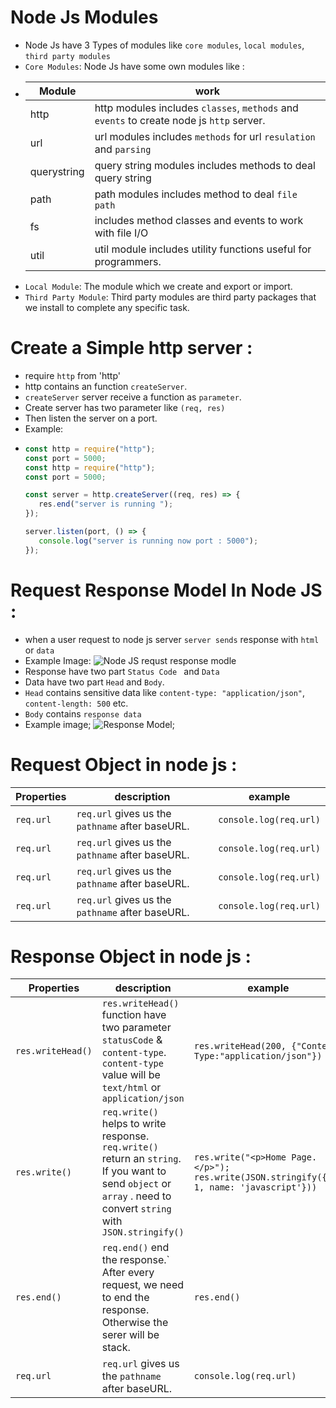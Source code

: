 # Node Js Modules

-  Node Js have 3 Types of modules like `core modules`, `local modules`,
   `third party modules`
-  `Core Modules`: Node Js have some own modules like :
-  | Module      | work                                                                                     |
   | ----------- | ---------------------------------------------------------------------------------------- |
   | http        | http modules includes `classes`, `methods` and `events` to create node js `http` server. |
   | url         | url modules includes `methods` for url `resulation` and `parsing`                        |
   | querystring | query string modules includes methods to deal query string                               |
   | path        | path modules includes method to deal `file path`                                         |
   | fs          | includes method classes and events to work with file I/O                                 |
   | util        | util module includes utility functions useful for programmers.                           |
-  `Local Module`: The module which we create and export or import.
-  `Third Party Module`: Third party modules are third party packages that we
   install to complete any specific task.

# Create a Simple http server :

-  require `http` from 'http'
-  http contains an function `createServer`.
-  `createServer` server receive a function as `parameter`.
-  Create server has two parameter like `(req, res)`
-  Then listen the server on a port.
-  Example:
-  ```js
   const http = require("http");
   const port = 5000;
   const http = require("http");
   const port = 5000;

   const server = http.createServer((req, res) => {
      res.end("server is running ");
   });

   server.listen(port, () => {
      console.log("server is running now port : 5000");
   });
   ```

# Request Response Model In Node JS :

-  when a user request to node js server `server sends` response with `html` or
   `data`
-  Example Image: ![Node JS requst response modle]("./readme/reqres_model.jpg")
-  Response have two part `Status Code ` and `Data`
-  Data have two part `Head` and `Body`.
-  `Head` contains sensitive data like `content-type: "application/json"`,
   `content-length: 500` etc.
-  `Body` contains `response data`
-  Example image; ![Response Model](./readme/response.jpg);

# Request Object in node js :

| Properties | description                                      | example                |
| ---------- | ------------------------------------------------ | ---------------------- |
| `req.url`  | `req.url` gives us the `pathname` after baseURL. | `console.log(req.url)` |
| `req.url`  | `req.url` gives us the `pathname` after baseURL. | `console.log(req.url)` |
| `req.url`  | `req.url` gives us the `pathname` after baseURL. | `console.log(req.url)` |
| `req.url`  | `req.url` gives us the `pathname` after baseURL. | `console.log(req.url)` |

# Response Object in node js :

| Properties        | description                                                                                                                                                         | example                                                                                          |
| ----------------- | ------------------------------------------------------------------------------------------------------------------------------------------------------------------- | ------------------------------------------------------------------------------------------------ |
| `res.writeHead()` | `res.writeHead()` function have two parameter `statusCode` & `content-type`. `content-type` value will be `text/html` or `application/json`                         | `res.writeHead(200, {"Content-Type:"application/json"})`                                         |
| `res.write()`     | `req.write()` helps to write response. `req.write()` return an `string`. If you want to send `object` or `array` . need to convert `string` with `JSON.stringify()` | `res.write("<p>Home Page.</p>");` <br/> `res.write(JSON.stringify({id: 1, name: 'javascript'}))` |
| `res.end()`       | `req.end()` end the response.` After every request, we need to end the response. Otherwise the serer will be stack.                                                 | `res.end()`                                                                                      |
| `req.url`         | `req.url` gives us the `pathname` after baseURL.                                                                                                                    | `console.log(req.url)`                                                                           |
